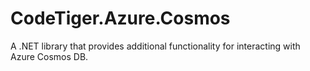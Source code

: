 # CodeTiger.Azure.Cosmos
A .NET library that provides additional functionality for interacting with Azure Cosmos DB.
